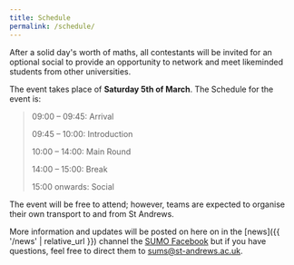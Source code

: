 ```yaml
---
title: Schedule
permalink: /schedule/
---
```


After a solid day's worth of maths, all contestants will be invited for an optional social to provide an opportunity to network and meet likeminded students from other universities. 

The event takes place of **Saturday 5th of March**. The Schedule for the event is: 

> 09:00 – 09:45: Arrival 
> 
> 09:45 – 10:00: Introduction 
> 
> 10:00 – 14:00: Main Round 
> 
> 14:00 – 15:00: Break 
> 
> 15:00 onwards: Social 

The event will be free to attend; however, teams are expected to organise their own transport to and from St Andrews. 

More information and updates will be posted on here on in the [news]({{ '/news' | relative_url }}) channel the [SUMO Facebook](https://fb.me/e/4xUzeQ02X) but if you have questions, feel free to direct them to sums@st-andrews.ac.uk. 